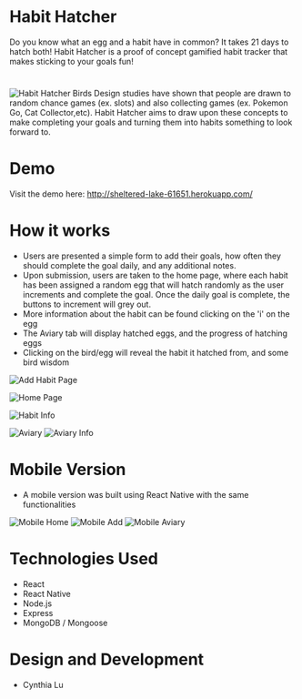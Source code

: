 # Habit Hatcher

Do you know what an egg and a habit have in common? 
It takes 21 days to hatch both!
Habit Hatcher is a proof of concept gamified habit tracker that makes sticking to your goals fun!
#
![Habit Hatcher Birds](https://i.imgur.com/SGb4aiT.png)
Design studies have shown that people are drawn to random chance games (ex. slots) and also collecting games (ex. Pokemon Go, Cat Collector,etc). 
Habit Hatcher aims to draw upon these concepts to make completing your goals and turning them into habits something to look forward to.

# Demo
Visit the demo here: http://sheltered-lake-61651.herokuapp.com/

# How it works
- Users are presented a simple form to add their goals, how often they should complete the goal daily, and any additional notes.
- Upon submission, users are taken to the home page, where each habit has been assigned a random egg that will hatch randomly as the user increments and complete the goal. Once the daily goal is complete, the buttons to increment will grey out.
- More information about the habit can be found clicking on the 'i' on the egg
- The Aviary tab will display hatched eggs, and the progress of hatching eggs
- Clicking on the bird/egg will reveal the habit it hatched from, and some bird wisdom

![Add Habit Page](https://raw.githubusercontent.com/cynthialu42/habithatcher/master/client/public/HHAdd.png)


![Home Page](https://raw.githubusercontent.com/cynthialu42/habithatcher/master/client/public/HHhome.png)

![Habit Info](https://raw.githubusercontent.com/cynthialu42/habithatcher/master/client/public/HHhomemodal.png)

![Aviary](https://raw.githubusercontent.com/cynthialu42/habithatcher/master/client/public/HHAviary.png)
![Aviary Info](https://raw.githubusercontent.com/cynthialu42/habithatcher/master/client/public/HHaviarymodal.png)

# Mobile Version
- A mobile version was built using React Native with the same functionalities

![Mobile Home](https://raw.githubusercontent.com/cynthialu42/habithatcher/master/client/public/HHMobileHome.png)
![Mobile Add](https://raw.githubusercontent.com/cynthialu42/habithatcher/master/client/public/HHMobileAdd.png)
![Mobile Aviary](https://raw.githubusercontent.com/cynthialu42/habithatcher/master/client/public/HHMobileAviary.png)

# Technologies Used
- React
- React Native
- Node.js
- Express
- MongoDB / Mongoose

# Design and Development
- Cynthia Lu 



